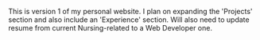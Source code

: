 This is version 1 of my personal website. I plan on expanding the 'Projects' section and also include an 'Experience' section. 
Will also need to update resume from current Nursing-related to a Web Developer one.
